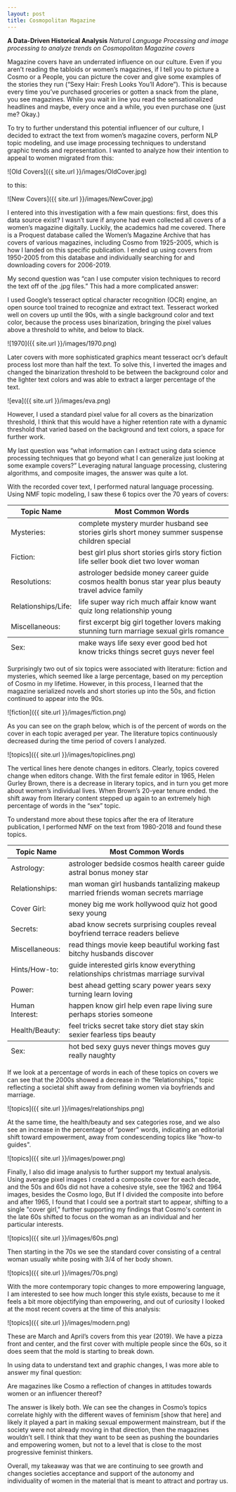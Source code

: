 ```yaml
---
layout: post
title: Cosmopolitan Magazine
---
```


**A Data-Driven Historical Analysis**
*Natural Language Processing and image processing to analyze trends on Cosmopolitan Magazine covers*

Magazine covers have an underrated influence on our culture. Even if you aren’t reading the tabloids or women’s magazines, if I tell you to picture a Cosmo or a People, you can picture the cover and give some examples of the stories they run (“Sexy Hair: Fresh Looks You’ll Adore”). This is because every time you’ve purchased groceries or gotten a snack from the plane, you see magazines. While you wait in line you read the sensationalized headlines and maybe, every once and a while, you even purchase one (just me? Okay.)

To try to further understand this potential influencer of our culture, I decided to extract the text from women’s magazine covers, perform NLP topic modeling, and use image processing techniques to understand graphic trends and representation. I wanted to analyze how their intention to appeal to women migrated from this:

![Old Covers]({{ site.url }}/images/OldCover.jpg)

to this:

![New Covers]({{ site.url }}/images/NewCover.jpg)

I entered into this investigation with a few main questions: first, does this data source exist? I wasn’t sure if anyone had even collected all covers of a women’s magazine digitally. Luckily, the academics had me covered. There is a Proquest database called the Women’s Magazine Archive that has covers of various magazines, including Cosmo from 1925-2005, which is how I landed on this specific publication. I ended up using covers from 1950-2005 from this database and individually searching for and downloading covers for 2006-2019.

My second question was “can I use computer vision techniques to record the text off of the .jpg files.” This had a more complicated answer:

I used Google’s tesseract optical character recognition (OCR) engine, an open source tool trained to recognize and extract text. Tesseract worked well on covers up until the 90s, with a single background color and text color, because the process uses binarization, bringing the pixel values above a threshold to white, and below to black.

![1970]({{ site.url }}/images/1970.png)

Later covers with more sophisticated graphics meant tesseract ocr’s default process lost more than half the text. To solve this, I inverted the images and changed the binarization threshold to be between the background color and the lighter text colors and was able to extract a larger percentage of the text.

![eva]({{ site.url }}/images/eva.png)

However, I used a standard pixel value for all covers as the binarization threshold, I think that this would have a higher retention rate with a dynamic threshold that varied based on the background and text colors, a space for further work.

My last question was “what information can I extract using data science processing techniques that go beyond what I can generalize just looking at some example covers?” Leveraging natural language processing, clustering algorithms, and composite images, the answer was quite a lot. 

With the recorded cover text, I performed natural language processing. Using NMF topic modeling, I saw these 6 topics over the 70 years of covers:

<table>
  <thead>
    <tr>
      <th>Topic Name</th>
      <th>Most Common Words </th>
    </tr>
  </thead>
  <tfoot>
    <tr>
      <td>Sex:</td>
      <td>make ways life sexy ever good bed hot know tricks things secret guys never feel</td>
    </tr>
  </tfoot>
  <tbody>
    <tr>
      <td>Mysteries:</td>
      <td>complete mystery murder husband see stories girls short money summer suspense children special</td>
    </tr>
    <tr>
      <td>Fiction:</td>
      <td>best girl plus short stories girls story fiction life seller book diet two lover woman</td>
    </tr>
    <tr>
      <td>Resolutions:</td>
      <td>astrologer bedside money career guide cosmos health bonus star year plus beauty travel advice family</td>
    <tr>
    </tr>
      <td>Relationships/Life:</td>
      <td>life super way rich much affair know want quiz long relationship young</td>
    </tr>
   	<tr>
      <td>Miscellaneous:</td>
      <td>first excerpt big girl together lovers making stunning turn marriage sexual girls romance</td>
    </tr>
  </tbody>
</table>

Surprisingly two out of six topics were associated with literature: fiction and mysteries, which seemed like a large percentage, based on my perception of Cosmo in my lifetime. However, in this process, I learned that the magazine serialized novels and short stories up into the 50s, and fiction continued to appear into the 90s.

![fiction]({{ site.url }}/images/fiction.png)

As you can see on the graph below, which is of the percent of words on the cover in each topic averaged per year. The literature topics continuously decreased during the time period of covers I analyzed.

![topics]({{ site.url }}/images/topiclines.png)

The vertical lines here denote changes in editors. Clearly, topics covered change when editors change. With the first female editor in 1965, Helen Gurley Brown, there is a decrease in literary topics, and in turn you get more about women’s individual lives. When Brown’s 20-year tenure ended. the shift away from literary content stepped up again to an extremely high percentage of words in the “sex” topic.

To understand more about these topics after the era of literature publication, I performed NMF on the text from 1980-2018 and found these topics.

<table>
  <thead>
    <tr>
      <th>Topic Name</th>
      <th>Most Common Words </th>
    </tr>
  </thead>
  <tfoot>
    <tr>
      <td>Sex:</td>
      <td>hot bed sexy guys never things moves guy really naughty</td>
    </tr>
  </tfoot>
  <tbody>
    <tr>
      <td>Astrology:</td>
      <td>astrologer bedside cosmos health career guide astral bonus money star</td>
    </tr>
    <tr>
      <td>Relationships:</td>
      <td>man woman girl husbands tantalizing makeup married friends woman secrets marriage</td>
    </tr>
    <tr>
      <td>Cover Girl:</td>
      <td>money big me work hollywood quiz hot good sexy young</td>
    <tr>
    </tr>
      <td>Secrets:</td>
      <td>abad know secrets surprising couples reveal boyfriend terrace readers believe</td>
    </tr>
   	<tr>
      <td>Miscellaneous:</td>
      <td>read things movie keep beautiful working fast bitchy husbands discover</td>
    </tr>
    <tr>
      <td>Hints/How-to:</td>
      <td>guide interested girls know everything relationships christmas marriage survival</td>
    </tr>
    <tr>
      <td>Power:</td>
      <td>best ahead getting scary power years sexy turning learn loving</td>
    </tr>
    <tr>
      <td>Human Interest:</td>
      <td>happen know girl help even rape living sure perhaps stories someone</td>
    </tr>
    <tr>
      <td>Health/Beauty:</td>
      <td>feel tricks secret take story diet stay skin sexier fearless tips beauty</td>
    </tr>
  </tbody>
</table>


If we look at a percentage of words in each of these topics on covers we can see that the 2000s showed a decrease in the “Relationships,” topic reflecting a societal shift away from defining women via boyfriends and marriage.

![topics]({{ site.url }}/images/relationships.png)

At the same time, the health/beauty and sex categories rose, and we also see an increase in the percentage of “power” words, indicating an editorial shift toward empowerment, away from condescending topics like “how-to guides".

![topics]({{ site.url }}/images/power.png)

Finally, I also did image analysis to further support my textual analysis. Using average pixel images I created a composite cover for each decade, and the 50s and 60s did not have a cohesive style, see the 1962 and 1964 images, besides the Cosmo logo, But If I divided the composite into before and after 1965, I found that I could see a portrait start to appear, shifting to a single "cover girl," further supporting my findings that Cosmo's content in the late 60s shifted to focus on the woman as an individual and her particular interests.

![topics]({{ site.url }}/images/60s.png)

Then starting in the 70s we see the standard cover consisting of a central woman usually white posing with 3/4 of her body shown.

![topics]({{ site.url }}/images/70s.png)

With the more contemporary topic changes to more empowering language, I am interested to see how much longer this style exists, because to me it feels a bit more objectifying than empowering, and out of curiosity I looked at the most recent covers at the time of this analysis:

![topics]({{ site.url }}/images/modern.png)

These are March and April’s covers from this year (2019). We have a pizza front and center, and the first cover with multiple people since the 60s, so it does seem that the mold is starting to break down.

In using data to understand text and graphic changes, I was more able to answer my final question:

Are magazines like Cosmo a reflection of changes in attitudes towards women or an influencer thereof?

The answer is likely both. We can see the changes in Cosmo’s topics correlate highly with the different waves of feminism [show that here] and likely it played a part in making sexual empowerment mainstream, but if the society were not already moving in that direction, then the magazines wouldn’t sell. I think that they want to be seen as pushing the boundaries and empowering women, but not to a level that is close to the most progressive feminist thinkers.

Overall, my takeaway was that we are continuing to see growth and changes societies acceptance and support of the autonomy and individuality of women in the material that is meant to attract and portray us.
